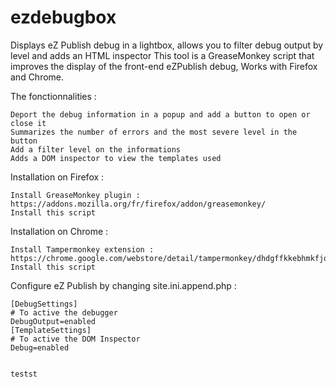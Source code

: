 ezdebugbox
==========

Displays eZ Publish debug in a lightbox, allows you to filter debug output by level and adds an HTML inspector
This tool is a GreaseMonkey script that improves the display of the front-end eZPublish debug, Works with Firefox and Chrome.

The fonctionnalities :

    Deport the debug information in a popup and add a button to open or close it
    Summarizes the number of errors and the most severe level in the button 
    Add a filter level on the informations
    Adds a DOM inspector to view the templates used

Installation on Firefox :

    Install GreaseMonkey plugin : https://addons.mozilla.org/fr/firefox/addon/greasemonkey/
    Install this script

Installation on Chrome :

    Install Tampermonkey extension : https://chrome.google.com/webstore/detail/tampermonkey/dhdgffkkebhmkfjojejmpbldmpobfkfo
    Install this script

Configure eZ Publish by changing site.ini.append.php :

    [DebugSettings]
    # To active the debugger
    DebugOutput=enabled
    [TemplateSettings]
    # To active the DOM Inspector
    Debug=enabled
    
    
    testst

